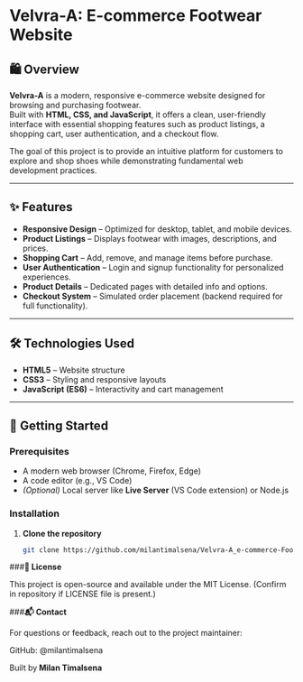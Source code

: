 # Velvra-A: E-commerce Footwear Website

## 🛍️ Overview
**Velvra-A** is a modern, responsive e-commerce website designed for browsing and purchasing footwear.  
Built with **HTML, CSS, and JavaScript**, it offers a clean, user-friendly interface with essential shopping features such as product listings, a shopping cart, user authentication, and a checkout flow.  

The goal of this project is to provide an intuitive platform for customers to explore and shop shoes while demonstrating fundamental web development practices.

---

## ✨ Features
- **Responsive Design** – Optimized for desktop, tablet, and mobile devices.  
- **Product Listings** – Displays footwear with images, descriptions, and prices.  
- **Shopping Cart** – Add, remove, and manage items before purchase.  
- **User Authentication** – Login and signup functionality for personalized experiences.  
- **Product Details** – Dedicated pages with detailed info and options.  
- **Checkout System** – Simulated order placement (backend required for full functionality).  

---

## 🛠️ Technologies Used
- **HTML5** – Website structure  
- **CSS3** – Styling and responsive layouts  
- **JavaScript (ES6)** – Interactivity and cart management  

---

## 🚀 Getting Started

### Prerequisites
- A modern web browser (Chrome, Firefox, Edge)  
- A code editor (e.g., VS Code)  
- *(Optional)* Local server like **Live Server** (VS Code extension) or Node.js  

### Installation
1. **Clone the repository**
   ```bash
   git clone https://github.com/milantimalsena/Velvra-A_e-commerce-Footwear-Website.git

###<strong>📜 License</strong>

This project is open-source and available under the MIT License.
(Confirm in repository if LICENSE file is present.)

###<strong>📬 Contact</strong>

For questions or feedback, reach out to the project maintainer:

GitHub: @milantimalsena

Built by<strong> Milan Timalsena</strong>
